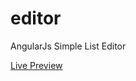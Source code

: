 # editor
AngularJs Simple List Editor

<a href="http://natalidedik.github.io/editor/">Live Preview</a>
